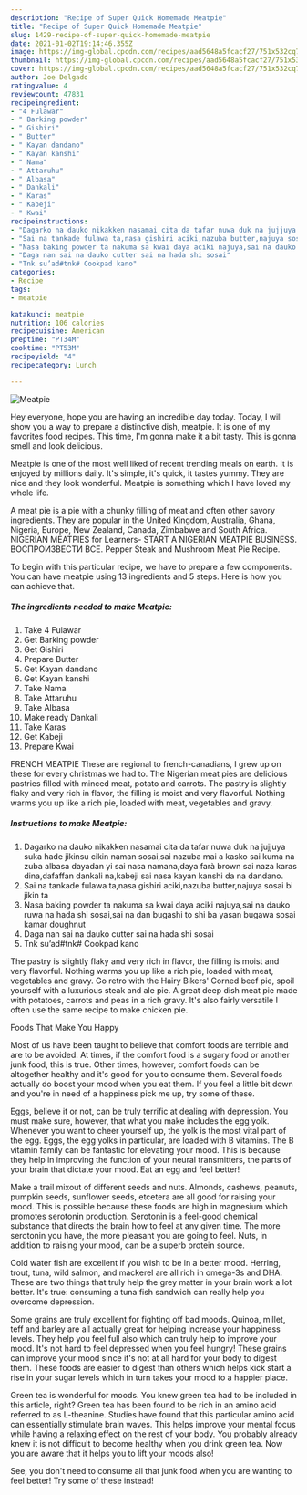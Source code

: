 ```yaml
---
description: "Recipe of Super Quick Homemade Meatpie"
title: "Recipe of Super Quick Homemade Meatpie"
slug: 1429-recipe-of-super-quick-homemade-meatpie
date: 2021-01-02T19:14:46.355Z
image: https://img-global.cpcdn.com/recipes/aad5648a5fcacf27/751x532cq70/meatpie-recipe-main-photo.jpg
thumbnail: https://img-global.cpcdn.com/recipes/aad5648a5fcacf27/751x532cq70/meatpie-recipe-main-photo.jpg
cover: https://img-global.cpcdn.com/recipes/aad5648a5fcacf27/751x532cq70/meatpie-recipe-main-photo.jpg
author: Joe Delgado
ratingvalue: 4
reviewcount: 47831
recipeingredient:
- "4 Fulawar"
- " Barking powder"
- " Gishiri"
- " Butter"
- " Kayan dandano"
- " Kayan kanshi"
- " Nama"
- " Attaruhu"
- " Albasa"
- " Dankali"
- " Karas"
- " Kabeji"
- " Kwai"
recipeinstructions:
- "Dagarko na dauko nikakken nasamai cita da tafar nuwa duk na jujjuya suka hade jikinsu cikin naman sosai,sai nazuba mai a kasko sai kuma na zuba albasa dayadan yi sai nasa namana,daya farà brown sai naza karas dina,dafaffan dankali na,kabeji sai nasa kayan kanshi da na dandano."
- "Sai na tankade fulawa ta,nasa gishiri aciki,nazuba butter,najuya sosai bi jikin ta"
- "Nasa baking powder ta nakuma sa kwai daya aciki najuya,sai na dauko ruwa na hada shi sosai,sai na dan bugashi to shi ba yasan bugawa sosai kamar doughnut"
- "Daga nan sai na dauko cutter sai na hada shi sosai"
- "Tnk su’ad#tnk# Cookpad kano"
categories:
- Recipe
tags:
- meatpie

katakunci: meatpie 
nutrition: 106 calories
recipecuisine: American
preptime: "PT34M"
cooktime: "PT53M"
recipeyield: "4"
recipecategory: Lunch

---
```



![Meatpie](https://img-global.cpcdn.com/recipes/aad5648a5fcacf27/751x532cq70/meatpie-recipe-main-photo.jpg)

Hey everyone, hope you are having an incredible day today. Today, I will show you a way to prepare a distinctive dish, meatpie. It is one of my favorites food recipes. This time, I'm gonna make it a bit tasty. This is gonna smell and look delicious.

Meatpie is one of the most well liked of recent trending meals on earth. It is enjoyed by millions daily. It's simple, it's quick, it tastes yummy. They are nice and they look wonderful. Meatpie is something which I have loved my whole life.

A meat pie is a pie with a chunky filling of meat and often other savory ingredients. They are popular in the United Kingdom, Australia, Ghana, Nigeria, Europe, New Zealand, Canada, Zimbabwe and South Africa. NIGERIAN MEATPIES for Learners- START A NIGERIAN MEATPIE BUSINESS. ВОСПРОИЗВЕСТИ ВСЕ. Pepper Steak and Mushroom Meat Pie Recipe.


To begin with this particular recipe, we have to prepare a few components. You can have meatpie using 13 ingredients and 5 steps. Here is how you can achieve that.

<!--inarticleads1-->

##### The ingredients needed to make Meatpie:

1. Take 4 Fulawar
1. Get  Barking powder
1. Get  Gishiri
1. Prepare  Butter
1. Get  Kayan dandano
1. Get  Kayan kanshi
1. Take  Nama
1. Take  Attaruhu
1. Take  Albasa
1. Make ready  Dankali
1. Take  Karas
1. Get  Kabeji
1. Prepare  Kwai


FRENCH MEATPIE These are regional to french-canadians, I grew up on these for every christmas we had to. The Nigerian meat pies are delicious pastries filled with minced meat, potato and carrots. The pastry is slightly flaky and very rich in flavor, the filling is moist and very flavorful. Nothing warms you up like a rich pie, loaded with meat, vegetables and gravy. 

<!--inarticleads2-->

##### Instructions to make Meatpie:

1. Dagarko na dauko nikakken nasamai cita da tafar nuwa duk na jujjuya suka hade jikinsu cikin naman sosai,sai nazuba mai a kasko sai kuma na zuba albasa dayadan yi sai nasa namana,daya farà brown sai naza karas dina,dafaffan dankali na,kabeji sai nasa kayan kanshi da na dandano.
1. Sai na tankade fulawa ta,nasa gishiri aciki,nazuba butter,najuya sosai bi jikin ta
1. Nasa baking powder ta nakuma sa kwai daya aciki najuya,sai na dauko ruwa na hada shi sosai,sai na dan bugashi to shi ba yasan bugawa sosai kamar doughnut
1. Daga nan sai na dauko cutter sai na hada shi sosai
1. Tnk su’ad#tnk# Cookpad kano


The pastry is slightly flaky and very rich in flavor, the filling is moist and very flavorful. Nothing warms you up like a rich pie, loaded with meat, vegetables and gravy. Go retro with the Hairy Bikers&#39; Corned beef pie, spoil yourself with a luxurious steak and ale pie. A great deep dish meat pie made with potatoes, carrots and peas in a rich gravy. It&#39;s also fairly versatile I often use the same recipe to make chicken pie. 

Foods That Make You Happy


Most of us have been taught to believe that comfort foods are terrible and are to be avoided. At times, if the comfort food is a sugary food or another junk food, this is true. Other times, however, comfort foods can be altogether healthy and it's good for you to consume them. Several foods actually do boost your mood when you eat them. If you feel a little bit down and you're in need of a happiness pick me up, try some of these.

Eggs, believe it or not, can be truly terrific at dealing with depression. You must make sure, however, that what you make includes the egg yolk. Whenever you want to cheer yourself up, the yolk is the most vital part of the egg. Eggs, the egg yolks in particular, are loaded with B vitamins. The B vitamin family can be fantastic for elevating your mood. This is because they help in improving the function of your neural transmitters, the parts of your brain that dictate your mood. Eat an egg and feel better!

Make a trail mixout of different seeds and nuts. Almonds, cashews, peanuts, pumpkin seeds, sunflower seeds, etcetera are all good for raising your mood. This is possible because these foods are high in magnesium which promotes serotonin production. Serotonin is a feel-good chemical substance that directs the brain how to feel at any given time. The more serotonin you have, the more pleasant you are going to feel. Nuts, in addition to raising your mood, can be a superb protein source.

Cold water fish are excellent if you wish to be in a better mood. Herring, trout, tuna, wild salmon, and mackerel are all rich in omega-3s and DHA. These are two things that truly help the grey matter in your brain work a lot better. It's true: consuming a tuna fish sandwich can really help you overcome depression. 

Some grains are truly excellent for fighting off bad moods. Quinoa, millet, teff and barley are all actually great for helping increase your happiness levels. They help you feel full also which can truly help to improve your mood. It's not hard to feel depressed when you feel hungry! These grains can improve your mood since it's not at all hard for your body to digest them. These foods are easier to digest than others which helps kick start a rise in your sugar levels which in turn takes your mood to a happier place.

Green tea is wonderful for moods. You knew green tea had to be included in this article, right? Green tea has been found to be rich in an amino acid referred to as L-theanine. Studies have found that this particular amino acid can essentially stimulate brain waves. This helps improve your mental focus while having a relaxing effect on the rest of your body. You probably already knew it is not difficult to become healthy when you drink green tea. Now you are aware that it helps you to lift your moods also!

See, you don't need to consume all that junk food when you are wanting to feel better! Try some of these instead!

